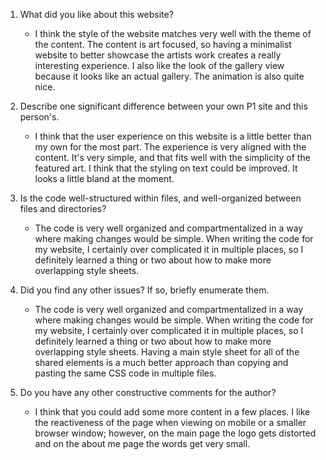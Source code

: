 
1. What did you like about this website?
    * I think the style of the website matches very well with the theme of the content. The content is art focused, so having a minimalist website to better showcase the artists work creates a really interesting experience. I also like the look of the gallery view because it looks like an actual gallery. The animation is also quite nice. 

2. Describe one significant difference between your own P1 site and this person's.
    * I think that the user experience on this website is a little better than my own for the most part. The experience is very aligned with the content. It's very simple, and that fits well with the simplicity of the featured art. I think that the styling on text could be improved. It looks a little bland at the moment.

3. Is the code well-structured within files, and well-organized between files and directories?
    * The code is very well organized and compartmentalized in a way where making changes would be simple. When writing the code for my website, I certainly over complicated it in multiple places, so I definitely learned a thing or two about how to make more overlapping style sheets.

4. Did you find any other issues? If so, briefly enumerate them.
    * The code is very well organized and compartmentalized in a way where making changes would be simple. When writing the code for my website, I certainly over complicated it in multiple places, so I definitely learned a thing or two about how to make more overlapping style sheets. Having a main style sheet for all of the shared elements is a much better approach than copying and pasting the same CSS code in multiple files. 

5. Do you have any other constructive comments for the author?
    * I think that you could add some more content in a few places. I like the reactiveness of the page when viewing on mobile or a smaller browser window; however, on the main page the logo gets distorted and on the about me page the words get very small. 
